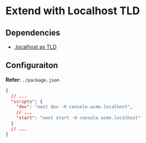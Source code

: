 # Extend with Localhost TLD

## Dependencies

- [.localhost as TLD](/dnsmasq/tld/localhost.md)

## Configuraiton

**Refer:** `./package.json`

```json
{
  // ...
  "scripts": {
    "dev": "next dev -H console.acme.localhost",
    // ...
    "start": "next start -H console.acme.localhost"
  }
  // ...
}
```
